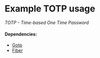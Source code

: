 # Example TOTP usage

_TOTP - Time-based One Time Password_

#### Dependencies:

* [Gotp](https://github.com/xlzd/gotp)
* [Fiber](https://github.com/gofiber/fiber)
